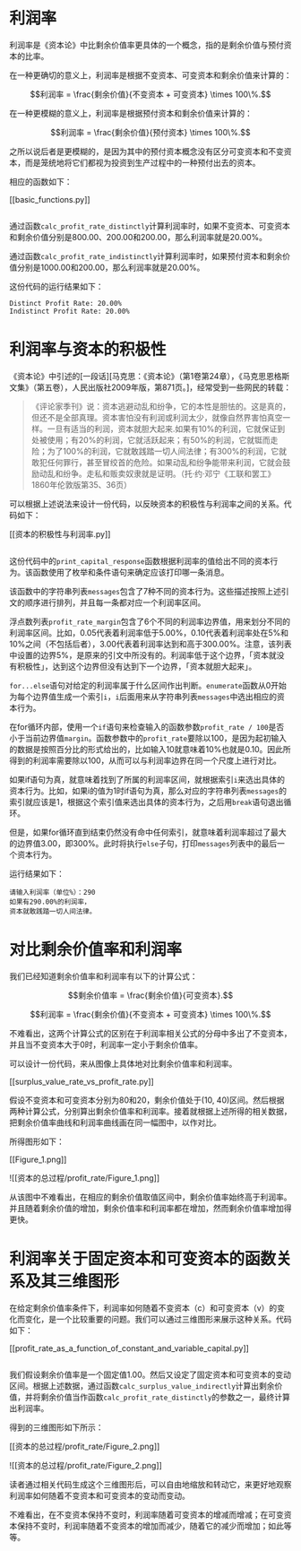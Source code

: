 # 利润率

利润率是《资本论》中比剩余价值率更具体的一个概念，指的是剩余价值与预付资本的比率。

在一种更确切的意义上，利润率是根据不变资本、可变资本和剩余价值来计算的：

$$利润率 = \frac{剩余价值}{不变资本 + 可变资本} \times 100\%.$$

在一种更模糊的意义上，利润率是根据预付资本和剩余价值来计算的：

$$利润率 = \frac{剩余价值}{预付资本} \times 100\%.$$

之所以说后者是更模糊的，是因为其中的预付资本概念没有区分可变资本和不变资本，而是笼统地将它们都视为投资到生产过程中的一种预付出去的资本。

相应的函数如下：

[[basic_functions.py]]

```

```

通过函数`calc_profit_rate_distinctly`计算利润率时，如果不变资本、可变资本和剩余价值分别是800.00、200.00和200.00，那么利润率就是20.00%。

通过函数`calc_profit_rate_indistinctly`计算利润率时，如果预付资本和剩余价值分别是1000.00和200.00，那么利润率就是20.00%。

这份代码的运行结果如下：

```
Distinct Profit Rate: 20.00%
Indistinct Profit Rate: 20.00%
```

# 利润率与资本的积极性

《资本论》中引述的[一段话][马克思：《资本论》（第1卷第24章），《马克思恩格斯文集》（第五卷），人民出版社2009年版，第871页。]，经常受到一些网民的转载：

> 《评论家季刊》说：资本逃避动乱和纷争，它的本性是胆怯的。这是真的，但还不是全部真理。资本害怕没有利润或利润太少，就像自然界害怕真空一样。一旦有适当的利润，资本就胆大起来.如果有10%的利润，它就保证到处被使用；有20%的利润，它就活跃起来；有50%的利润，它就铤而走险；为了100%的利润，它就敢践踏一切人间法律；有300%的利润，它就敢犯任何罪行，甚至冒绞首的危险。如果动乱和纷争能带来利润，它就会鼓励动乱和纷争。走私和贩卖奴隶就是证明。（托·约·邓宁《工联和罢工》1860年伦敦版第35、36页）

可以根据上述说法来设计一份代码，以反映资本的积极性与利润率之间的关系。代码如下：

[[资本的积极性与利润率.py]]

```
```

这份代码中的`print_capital_response`函数根据利润率的值给出不同的资本行为。该函数使用了枚举和条件语句来确定应该打印哪一条消息。

该函数中的字符串列表`messages`包含了7种不同的资本行为。这些描述按照上述引文的顺序进行排列，并且每一条都对应一个利润率区间。

浮点数列表`profit_rate_margin`包含了6个不同的利润率边界值，用来划分不同的利润率区间。比如，0.05代表着利润率低于5.00%，0.10代表着利润率处在5%和10%之间（不包括后者），3.00代表着利润率达到和高于300.00%。注意，该列表中设置的边界5%，是原来的引文中所没有的。利润率低于这个边界，「资本就没有积极性」，达到这个边界但没有达到下一个边界，「资本就胆大起来」。

`for...else`语句对给定的利润率属于什么区间作出判断。`enumerate`函数从0开始为每个边界值生成一个索引`i`，`i`后面用来从字符串列表`messages`中选出相应的资本行为。

在for循环内部，使用一个`if`语句来检查输入的函数参数`profit_rate / 100`是否小于当前边界值`margin`。函数参数中的`profit_rate`要除以100，是因为起初输入的数据是按照百分比的形式给出的，比如输入10就意味着10%也就是0.10。因此所得到的利润率需要除以100，从而可以与利润率边界在同一个尺度上进行对比。

如果if语句为真，就意味着找到了所属的利润率区间，就根据索引`i`来选出具体的资本行为。比如，如果i的值为1时if语句为真，那么对应的字符串列表`messages`的索引就应该是1，根据这个索引值来选出具体的资本行为，之后用`break`语句退出循环。

但是，如果for循环直到结束仍然没有命中任何索引，就意味着利润率超过了最大的边界值3.00，即300%。此时将执行`else`子句，打印`messages`列表中的最后一个资本行为。

运行结果如下：

```
请输入利润率（单位%）：290
如果有290.00%的利润率，
资本就敢践踏一切人间法律。
```

# 对比剩余价值率和利润率

我们已经知道剩余价值率和利润率有以下的计算公式：

$$剩余价值率 = \frac{剩余价值}{可变资本}.$$

$$利润率 = \frac{剩余价值}{不变资本 + 可变资本} \times 100\%.$$

不难看出，这两个计算公式的区别在于利润率相关公式的分母中多出了不变资本，并且当不变资本大于0时，利润率一定小于剩余价值率。

可以设计一份代码，来从图像上具体地对比剩余价值率和利润率。

[[surplus_value_rate_vs_profit_rate.py]]

假设不变资本和可变资本分别为80和20，剩余价值处于(10, 40)区间。然后根据两种计算公式，分别算出剩余价值率和利润率。接着就根据上述所得的相关数据，把剩余价值率曲线和利润率曲线画在同一幅图中，以作对比。

所得图形如下：

[[Figure_1.png]]

![[资本的总过程/profit_rate/Figure_1.png]]

从该图中不难看出，在相应的剩余价值取值区间中，剩余价值率始终高于利润率。并且随着剩余价值的增加，剩余价值率和利润率都在增加，然而剩余价值率增加得更快。

# 利润率关于固定资本和可变资本的函数关系及其三维图形

在给定剩余价值率条件下，利润率如何随着不变资本（c）和可变资本（v）的变化而变化，是一个比较重要的问题。我们可以通过三维图形来展示这种关系。代码如下：

[[profit_rate_as_a_function_of_constant_and_variable_capital.py]]

```

```

我们假设剩余价值率是一个固定值1.00。然后又设定了固定资本和可变资本的变动区间。根据上述数据，通过函数`calc_surplus_value_indirectly`计算出剩余价值，并将剩余价值当作函数`calc_profit_rate_distinctly`的参数之一，最终计算出利润率。

得到的三维图形如下所示：

[[资本的总过程/profit_rate/Figure_2.png]]

![[资本的总过程/profit_rate/Figure_2.png]]

读者通过相关代码生成这个三维图形后，可以自由地缩放和转动它，来更好地观察利润率如何随着不变资本和可变资本的变动而变动。

不难看出，在不变资本保持不变时，利润率随着可变资本的增减而增减；在可变资本保持不变时，利润率随着不变资本的增加而减少，随着它的减少而增加；如此等等。
